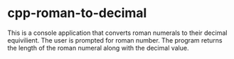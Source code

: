 # cpp-roman-to-decimal

This is a console application that converts roman numerals to their decimal equivilient. The user is prompted for roman number. The program returns the length of the roman numeral along with the decimal value.
